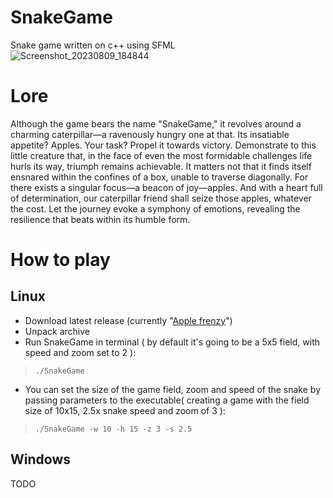 # SnakeGame
Snake game written on c++ using SFML  
![Screenshot_20230809_184844](https://github.com/KRC2000/SnakeGame/assets/47914319/caca1ae7-c693-4e49-8350-697faca4b0b0)

# Lore
Although the game bears the name "SnakeGame," it revolves around a charming caterpillar—a ravenously hungry one at that. Its insatiable appetite? Apples. Your task? Propel it towards victory. Demonstrate to this little creature that, in the face of even the most formidable challenges life hurls its way, triumph remains achievable. It matters not that it finds itself ensnared within the confines of a box, unable to traverse diagonally. For there exists a singular focus—a beacon of joy—apples. And with a heart full of determination, our caterpillar friend shall seize those apples, whatever the cost. Let the journey evoke a symphony of emotions, revealing the resilience that beats within its humble form.

# How to play

## Linux
- Download latest release (currently "[Apple frenzy](https://github.com/KRC2000/SnakeGame/releases/tag/v1.0)")
- Unpack archive
- Run SnakeGame in terminal ( by default it's going to be a 5x5 field, with speed and zoom set to 2 ):
> `./SnakeGame`
- You can set the size of the game field, zoom and speed of the snake by passing parameters to the executable( creating a game with the field size of 10x15, 2.5x snake speed and zoom of 3 ):
> `./SnakeGame -w 10 -h 15 -z 3 -s 2.5`

## Windows
TODO

